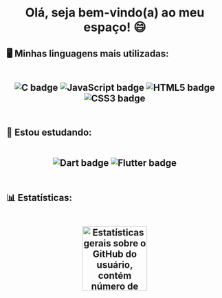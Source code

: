 <h1 align="center">Olá, seja bem-vindo(a) ao meu espaço! 😄 </h1>


<h2>
  <p>🖥️ Minhas linguagens mais utilizadas:</p>
  <br>
  <div align="center">
    <img src="https://img.shields.io/badge/C-00599C?style=for-the-badge&logo=c&logoColor=white" alt="C badge">
    <img src="https://img.shields.io/badge/JavaScript-F7DF1E?style=for-the-badge&logo=javascript&logoColor=black" alt="JavaScript badge">
    <img src="https://img.shields.io/badge/HTML5-E34F26?style=for-the-badge&logo=html5&logoColor=white" alt="HTML5 badge">
    <img src="https://img.shields.io/badge/CSS3-1572B6?style=for-the-badge&logo=css3&logoColor=white" alt="CSS3 badge">
  </div>
  <br>
</h2>

<h2>
  <p align="start">📘 Estou estudando:</p>
  <br>
  <div align="center">
    <img src="https://img.shields.io/badge/dart-%230175C2.svg?style=for-the-badge&logo=dart&logoColor=white" alt="Dart badge">
    <img src="https://img.shields.io/badge/Flutter-%2302569B.svg?style=for-the-badge&logo=Flutter&logoColor=white" alt="Flutter badge">
  </div>
  <br>
</h2>

<h2>
  <p align="start">📊 Estatísticas: </p>
  <br>
  <div align="center">
    <img height="150em" src="https://github-readme-stats-eight-theta.vercel.app/api?username=YureDomingues&theme=gotham&include_all_commits=true&count_private=false&contribs&show_icons=true&hide=issues,stars" alt="Estatísticas gerais sobre o GitHub do usuário, contém número de commits, entre algumas outra informações"/>
    <!--
    <img height="150em" src="https://github-readme-stats-eight-theta.vercel.app/api/top-langs/?username=YureDomingues&layout=compact&theme=gotham&hide=none" alt="Uma lista contendo as porcentagens das linguagens mais utilizadas pelo Usuário"/>
    -->
   </div>
   <br>
</h2>
